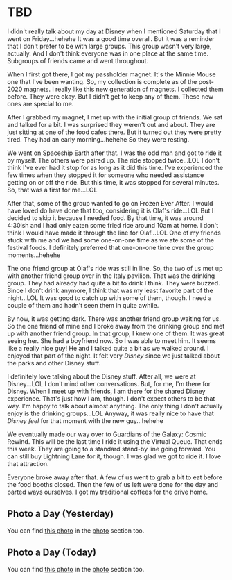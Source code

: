 # TBD

I didn't really talk about my day at Disney when I mentioned Saturday that I went on Friday...hehehe It was a good time overall. But it was a reminder that I don't prefer to be with large groups. This group wasn't very large, actually. And I don't think everyone was in one place at the same time. Subgroups of friends came and went throughout.

When I first got there, I got my passholder magnet. It's the Minnie Mouse one that I've been wanting. So, my collection is complete as of the post-2020 magnets. I really like this new generation of magnets. I collected them before. They were okay. But I didn't get to keep any of them. These new ones are special to me.

After I grabbed my magnet, I met up with the initial group of friends. We sat and talked for a bit. I was surprised they weren't out and about. They are just sitting at one of the food cafes there. But it turned out they were pretty tired. They had an early morning...hehehe So they were resting.

We went on Spaceship Earth after that. I was the odd man and got to ride it by myself. The others were paired up. The ride stopped twice...LOL I don't think I've ever had it stop for as long as it did this time. I've experienced the few times when they stopped it for someone who needed assistance getting on or off the ride. But this time, it was stopped for several minutes. So, that was a first for me...LOL

After that, some of the group wanted to go on Frozen Ever After. I would have loved do have done that too, considering it is Olaf's ride...LOL But I decided to skip it because I needed food. By that time, it was around 4:30ish and I had only eaten some fried rice around 10am at home. I don't think I would have made it through the line for Olaf...LOL One of my friends stuck with me and we had some one-on-one time as we ate some of the festival foods. I definitely preferred that one-on-one time over the group moments...hehehe

The one friend group at Olaf's ride was still in line. So, the two of us met up with another friend group over in the Italy pavilion. That was the drinking group. They had already had quite a bit to drink I think. They were buzzed. Since I don't drink anymore, I think that was my least favorite part of the night...LOL It was good to catch up with some of them, though. I need a couple of them and hadn't seen them in quite awhile.

By now, it was getting dark. There was another friend group waiting for us. So the one friend of mine and I broke away from the drinking group and met up with another friend group. In that group, I knew one of them. It was great seeing her. She had a boyfriend now. So I was able to meet him. It seems like a really nice guy! He and I talked quite a bit as we walked around. I enjoyed that part of the night. It felt very *Disney* since we just talked about the parks and other Disney stuff.

I definitely love talking about the Disney stuff. After all, we were at Disney...LOL I don't mind other conversations. But, for me, I'm there for Disney. When I meet up with friends, I am there for the shared Disney experience. That's just how I am, though. I don't expect others to be that way. I'm happy to talk about almost anything. The only thing I don't actually enjoy is the drinking groups...LOL Anyway, it was really nice to have that *Disney feel* for that moment with the new guy...hehehe

We eventually made our way over to Guardians of the Galaxy: Cosmic Rewind. This will be the last time I ride it using the Virtual Queue. That ends this week. They are going to a standard stand-by line going forward. You can still buy Lightning Lane for it, though. I was glad we got to ride it. I love that attraction.

Everyone broke away after that. A few of us went to grab a bit to eat before the food booths closed. Then the few of us left were done for the day and parted ways ourselves. I got my traditional coffees for the drive home.

## Photo a Day (Yesterday)

<!--@include: @/photos/photo-a-day/2025/02/23.md{3,}-->

You can find [this photo](/photos/photo-a-day/2025/02/23) in the [photo](/photos/) section too.

## Photo a Day (Today)

<!--@include: @/photos/photo-a-day/2025/02/24.md{3,}-->

You can find [this photo](/photos/photo-a-day/2025/02/24) in the [photo](/photos/) section too.